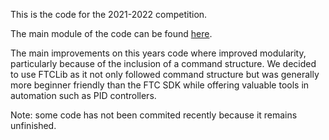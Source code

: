 This is the code for the 2021-2022 competition.

The main module of the code can be found [here](https://github.com/D3rpyDolphin/FtcRobotController2020-21/tree/master/TeamCode/src/main/java/org/firstinspires/ftc/robotlib).

The main improvements on this years code where improved modularity, particularly because of the inclusion of a command structure. We decided to use FTCLib as it not only followed command structure but was generally more beginner friendly than the FTC SDK while offering valuable tools in automation such as PID controllers.

Note: some code has not been commited recently because it remains unfinished.
